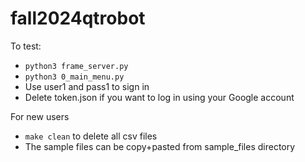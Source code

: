 # fall2024qtrobot

To test:
- ```python3 frame_server.py```
- ```python3 0_main_menu.py```
- Use user1 and pass1 to sign in
- Delete token.json if you want to log in using your Google account

For new users
- ```make clean``` to delete all csv files
- The sample files can be copy+pasted from sample_files directory
